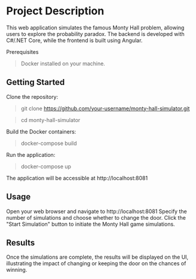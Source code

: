 # Project Description
This web application simulates the famous Monty Hall problem, allowing users to explore the probability paradox. The backend is developed with C#/.NET Core, while the frontend is built using Angular.

Prerequisites
> Docker installed on your machine.

## Getting Started
Clone the repository:
> git clone https://github.com/your-username/monty-hall-simulator.git

> cd monty-hall-simulator

Build the Docker containers:
> docker-compose build

Run the application:
> docker-compose up

The application will be accessible at http://localhost:8081

## Usage
Open your web browser and navigate to http://localhost:8081
Specify the number of simulations and choose whether to change the door.
Click the "Start Simulation" button to initiate the Monty Hall game simulations.

## Results
Once the simulations are complete, the results will be displayed on the UI, illustrating the impact of changing or keeping the door on the chances of winning.
